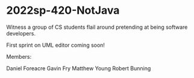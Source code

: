 # 2022sp-420-NotJava

Witness a group of CS students flail around pretending at being software developers.

First sprint on UML editor coming soon!

Members:

Daniel Foreacre
Gavin Fry
Matthew Young
Robert Bunning 